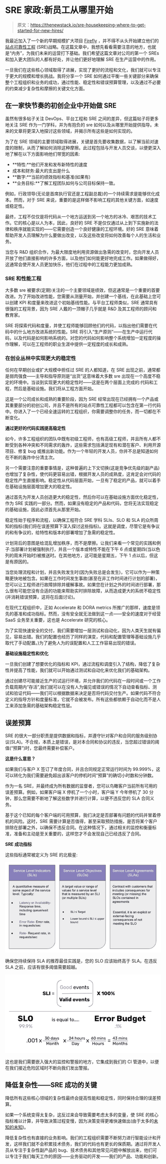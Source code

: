 # SRE 家政:新员工从哪里开始

> 原文：<https://thenewstack.io/sre-housekeeping-where-to-get-started-for-new-hires/>

我最近加入了一个新的早期规模扩大项目 [Firefly](https://gofirefly.io) ，并不得不从头开始建立他们的[站点可靠性工程](https://thenewstack.io/5-tips-to-improve-your-sre-incident-metrics/) (SRE)战略。在这篇文章中，我想先看看需要注意的地方，也就是“内务”，为我们未来的运营打下基础。我们希望这篇文章对公司的第一个 SREs 和加入更大团队的人都有好处，并让他们更好地理解 SRE 在生产运营中的作用。

一旦我们在这些核心领域取得了进展，实现了更好的流程和文化，我们就可以专注于更大的规模和增长挑战。我将分享一个 SRE 如何通过平衡一些关键部分来确保整个工程组织和业务的成功，通过性能、稳定性和错误预算管理，以及通过不必要的约束减少复杂性和摩擦的关键文化方面。

## 在一家快节奏的初创企业中开始做 SRE

虽然有很多帖子关注 DevOps、平台工程和 SRE 之间的差异，但这篇帖子将更多地关注 SRE 作为一门学科，并为有抱负的 sre 如何以及从哪里开始提供指导。未来的文章将更深入地探讨这些领域，并揭示所有这些是如何实现的。

为了在 SRE 领域的主要领域取得进展，关键是首先要收集数据，以了解当前对速度的限制，从而了解如何消除这种摩擦。此过程包括与开发人员交谈，以便更深入地了解在以下方面影响他们带宽的因素:

*   **特性:**他们开发和发布新特性的速度
*   成本和财务:最大的支出是什么
*   **数字:**当前的绩效指标和基准(如果有)
*   **业务目标:**了解工程团队如何与公司目标保持一致。

例如，行政领导(无论是首席执行官还是工程副总裁)的一个持续需求是能够优化成本。然而，对于 SRE 来说，重要的是这样做不影响工程的其他关键方面，如速度或稳定性。

最终，工程不仅仅是将代码从一个地方运送到另一个地方的冰冷、艰苦的技术工作。它的核心是以人为本，因此，良好的 SRE 不是仅仅通过从上到下实施新的法律和秩序就能实现的——它需要创造一个良好健康的工程环境。好的 SRE 意味着帮助开发人员理解为什么要做出改变，以及这些改变将如何改善每个人的生活和业务。

当您与 R&D 组织合作，为最大限度地利用资源做出急需的改变时，您向开发人员开放了他们直接影响的许多方面，以及他们如何能更好地完成工作。如果做得好，这通常会使开发人员更加快乐，他们在过程中的工程能力更加成熟。

### SRE 和性能工程

大多数 sre 被要求(定期)关注的一个主要领域是绩效，但这通常是一个重要的首要改进。为了开始改进性能，您需要从测量开始，并创建一个基线，在此基础上您可以创建 KPI 和度量来改进这个初始基线性能。与平台工程师类似，SRE 通常具有很强的工程背景，因为 SRE 人戴的一顶帽子几乎就是 R&D 及其工程师的顾问和教育家。

SRE 将探索代码和度量，并使工程师能够回顾他们的代码，以指出他们需要在代码中的什么地方改进系统的性能。SRE 将引入“生产原则”——在生产中运行代码，以及代码是如何影响系统的。对您的代码如何影响整个系统增加一定程度的操作理解，可以在工程师的职业生涯中提供一定程度的成长和成熟。

### 在创业丛林中实现更大的稳定性

任何在早期创业或扩大规模中担任过 SRE 的人都知道，在 SRE 出现之前，通常都是弱肉强食——主导和指导原则是“出货”这意味着大多数 sre 出现在一个高度不稳定的环境中。当谈到实现更大的稳定性时——这是在两个层面上完成的:代码和工程，然后是基础设施。我们将从工程方面开始。

这是一个公司成长和成熟的重要阶段，因为 SRE 经常出现在已经拥有一个产品或其重要部分的初创公司，并且不是所有的站点可靠性工程都可以包含在第一行代码中。你进入了一个已经全速运转的工程组织，你需要调整你的任务，而一切都在不断变化。

**通过更好的代码实践提高稳定性**

如今，许多工程组织的团队中既有初级工程师，也有高级工程师，并且所有人都不断受到各种冲突和不同需求的轰炸，这些需求包括满足现有和潜在客户、利用开源项目、修复 bug 或推出新功能。作为一个年轻的开发人员，你并不总是知道如何在不断的轰炸中分清主次。

另一个需要注意的重要事情是，这种普遍的上下文切换(这是竞争优先级的副产品)也增加了复杂性，使代码更容易出错，根据开发人员的成熟度，这肯定会对代码的稳定性产生直接影响。稳定性从代码层面开始，一旦有了稳定的产品，就可以着手在基础设施层面增加更大的稳定性。

通过首先为开发人员创造更大的稳定性，然后你可以在基础设施方面优化稳定性，作为 SRE 实践的一部分。然而，如果没有稳定的产品和代码，您将无法实现稳定的基础设施，因此必须首先从那里开始。

稳定性始于程序和流程，以确保工程符合 SRE 学科 SLIs、SLO 和 SLA 的众所周知的指标(我们将在误差预算下深入探讨这些指标)。这就是调度，尽管它是有争议的和有争议的，给特性和版本的部署增加了急需的稳定性。

计划背后的意图是给混乱增加秩序，而不是摩擦。让我们来看一个常见的实践和例子:当部署计划被强制执行，并且一个版本或特性不能在下午 6 点或星期四(当以色列的周末开始时)被推送时。在其他地方，这可能是星期五，下午 1 点以后，但这是有原因的。

当您处理流程和计划，并且失败发生时(因为失败总是会发生)，它可以作为一种策略更快地被包含。如果在工作时间发生事故(甚至在非工作时间进行计划的部署)，您可以让工程师进行故障排除并缓解事故。如果您在计划之外的时间进行部署，那么很有可能您没有合适的功能来帮助实时排除故障，从而造成更大的系统不稳定性(并消耗错误预算，这将在后面讨论)。

在现代工程组织中，正如 Accelerate 和 DORA metrics 所推广的那样，速度是领先的基准和成功指标。然而，没有安全就无法做到这一点——安全的速度对于经营 SaaS 业务至关重要，这也是 Accelerate 研究的核心。

为了实现快速安全的交付，我们需要增加一层测试和自动化，因为人类天生就有偏见，容易出错。我们的配置也经历了同样的演变，代码和配置管理等基础设施几乎取代了手动配置。)为了避免人为的误配置和人工工作容易出现的错误。

**基础设施稳定性和优化**

一旦我们创建了想要优化的指标和 KPI，通过流程和调度引入了结构，降低了复杂性并提高了性能，我们就可以开始通过测试和自动化来优化我们的基础架构。

通过创建尽可能接近生产的试运行环境，并允许我们的代码在一段时间或一个工作负载周期内“存活”,我们就可以在没有人为偏见或错误的情况下自动查看指标、测试和验证代码——我们可以根据数据来决定是否将代码交付生产。如果代码不符合定义的指导方针和度量标准，它就不会被发布。所有这些都依赖于自动化而不是人工来添加急需的基础架构稳定性层。

## 误差预算

SRE 的很大一部分职责是提供数据和指标，并遵守针对客户和合同的服务级别协议(SLA)。不合规，本质上是错误，是对本合同和协议的违反，当您超过错误的阈值(“预算”)时，您最终需要补偿客户。

**这是什么意思？**

如果我们与客户 X 签订了年度合同，并且合同规定正常运行时间为 99.999%，这可以转化为我们需要避免超出该客户的停机时间“预算”的确切小时数和分钟数。

作为一名 SRE，并最终成为所有数据的监督者，您可以鸟瞰客户当前所有可用的误差预算。例如，如果客户端 X 停机了一个小时，客户端 Y 今年停机了 30 分钟，那么您需要不断地了解这些数字并进行计算，以便不违反您的 SLA 合同义务。

基于这个已知的每个客户端的可用预算，我们决定是否部署有问题的代码并冒着停机的风险。这时，SRE 需要计算是否值得，甚至采取预防措施，是否将某个客户排除在部署之外，以确保不违反合同。在这种情况下，通过相关的监控和衡量标准，准备和主动是至关重要的，这样您才不会发现自己已经违反了合同。

**SRE 成功指标**

这些指标通常被定义为 SRE 的北极星:

![](img/c3034741c825474c24ef4c33c9497b0c.png)

确保您持续保持 SLA 的推荐最佳实践是，您的 SLO 应该始终高于 SLA。在违反 SLA 之前，应该有很多阈值需要超越。

![](img/4eba5a317a55db2db409c6bd117ca83c.png)

这也是我们需要嵌入强大的监控和警报的地方，它集成到我们的 CI 管道中，以便在我们接近危险区域时不断向我们发出警报。

## 降低复杂性——SRE 成功的关键

降低所有这些核心领域的复杂性最终会提高性能和稳定性，同时保持合理的误差预算。

如果一个系统变得太复杂，这反过来会导致需要考虑太多的变量，使 SRE 的核心指标难以计算，并导致决策过程变慢，因为决策变得更难快速做出(由于太多的[未知的未知](https://webinars.devops.com/find-the-unknown-unknowns-and-prevent-downtime-with-infrastructure-as-code-iac))。

降低复杂性也有直接的业务影响。我们的工程组织需要不断努力进行智能设计和开发，这样我们就不会积累技术债务，我们的代码也有更长的保质期。通过将开发人员从专注于复杂性副产品的 bug、技术债务和其他常见问题中解放出来，他们可以专注于我们每天工作的原因——业务驱动的开发——我们的产品、功能和创新。

<svg xmlns:xlink="http://www.w3.org/1999/xlink" viewBox="0 0 68 31" version="1.1"><title>Group</title> <desc>Created with Sketch.</desc></svg>